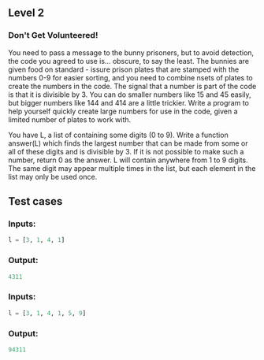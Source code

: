 ## Level 2
### Don't Get Volunteered!

 You need to pass a message to the bunny prisoners,
 but to avoid detection, the code you agreed to use
 is... obscure, to say the least.  The bunnies are
 given food on standard - issure prison plates that are
 stamped with the numbers 0-9 for easier sorting, and
 you need to combine nsets of plates to create the
 numbers in the code.  The signal that a number is
 part of the code is that it is divisible by 3.  You
 can do smaller numbers like 15 and 45 easily, but
 bigger numbers like 144 and 414 are a little
 trickier.  Write a program to help yourself quickly
 create large numbers for use in the code, given a
 limited number of plates to work with.  
 
 You have L, a list of containing some digits (0 to 9).
 Write a function answer(L) which finds the largest
 number that can be made from some or all of these
 digits and is divisible by 3.  If it is not possible
 to make such a number, return 0 as the answer.  L
 will contain anywhere from 1 to 9 digits.  The same
 digit may appear multiple times in the list, but
 each element in the list may only be used once.  
 
  ## Test cases
 ### Inputs:
 ```python
l = [3, 1, 4, 1]  
```
### Output:
 ```python
4311  
```
 ### Inputs:
  ```python
l = [3, 1, 4, 1, 5, 9]  
```
### Output:
 ```python
94311  
